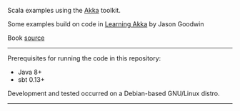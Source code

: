 Scala examples using the [Akka](akka.io) toolkit.

Some examples build on code in [Learning Akka](https://www.packtpub.com/application-development/learning-akka) by Jason Goodwin

Book [source](https://github.com/jasongoodwin/learning-akka)

***

Prerequisites for running the code in this repository:

* Java 8+
* sbt 0.13+

Development and tested occurred on a Debian-based GNU/Linux distro.

***
